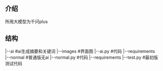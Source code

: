## 介绍
所用大模型为千问plus
## 结构
|--ai        #ai生成摘要和关键词
   |--images #界面图
   |--ai.py  #代码
   |--requirements
|--normal    #普通版无ai
   |--normal.py #代码
   |--requirements
|--test.py #最初版测试代码
